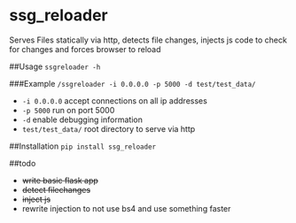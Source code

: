 ssg_reloader
============

Serves Files statically via http, detects file changes, injects js code to check for changes and forces browser to reload

##Usage
`ssgreloader -h`

###Example
`/ssgreloader -i 0.0.0.0 -p 5000 -d test/test_data/`
* `-i 0.0.0.0` accept connections on all ip addresses
* `-p 5000` run on port 5000
* `-d` enable debugging information
* `test/test_data/` root directory to serve via http

##Installation
`pip install ssg_reloader`

##todo
* ~~write basic flask app~~
* ~~detect filechanges~~
* ~~inject js~~
* rewrite injection to not use bs4 and use something faster